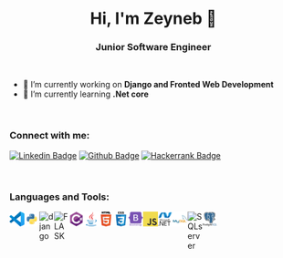 
<h1 align="center">Hi, I'm Zeyneb 👋</h1>
<h3 align="center">Junior Software Engineer</h3>

<br />

- 🔭 I’m currently working on **Django and Fronted Web Development**
- 🌱 I’m currently learning **.Net core**  

<br />

<h3 align="left">Connect with me:</h3>

[![Linkedin Badge](https://img.shields.io/badge/LinkedIn-0077B5?style=for-the-badge&logo=linkedin&logoColor=white)](https://www.linkedin.com/in/zeyneb-esra-%C3%B6zt%C3%BCrk-aab75b1a2/)   [![Github Badge](https://img.shields.io/badge/GitHub-100000?style=for-the-badge&logo=github&logoColor=white)](https://github.com/zeynebesra/)   [![Hackerrank Badge](https://img.shields.io/badge/-Hackerrank-2EC866?style=for-the-badge&logo=HackerRank&logoColor=white)](https://www.hackerrank.com/zeynebesraozturk) 

<br />

<h3 align="left">Languages and Tools:</h3>

<img align="left" alt="Visual Studio Code" width="26px" src="https://raw.githubusercontent.com/github/explore/80688e429a7d4ef2fca1e82350fe8e3517d3494d/topics/visual-studio-code/visual-studio-code.png" />

<img align="left" alt="Python" width="26px" src="https://raw.githubusercontent.com/github/explore/cebd63002168a05a6a642f309227eefeccd92950/topics/python/python.png" />

<img align="left" alt="django" width="26px" src="https://avatars.githubusercontent.com/u/27804?s=200&v=4" />

<img align="left" alt="FLASK" width="26px" src="https://banner2.cleanpng.com/20180508/qyw/kisspng-flask-python-web-framework-web-application-tutoria-5af1dbb70b6430.1030595115257998630467.jpg" />

<img align="left" alt="csharp" width="26px" src="https://raw.githubusercontent.com/devicons/devicon/master/icons/csharp/csharp-original.svg"  />

 <img align="left" src="https://raw.githubusercontent.com/devicons/devicon/master/icons/java/java-original.svg" alt="java" width="26px" />

<img align="left" alt="HTML5" width="26px" src="https://raw.githubusercontent.com/github/explore/80688e429a7d4ef2fca1e82350fe8e3517d3494d/topics/html/html.png" />

<img align="left" alt="CSS3" width="26px" src="https://raw.githubusercontent.com/github/explore/80688e429a7d4ef2fca1e82350fe8e3517d3494d/topics/css/css.png" />

<img align="left" alt="bootstrap" width="26px" src="https://raw.githubusercontent.com/devicons/devicon/master/icons/bootstrap/bootstrap-plain-wordmark.svg" />

<img align="left" alt="JavaScript" width="26px" src="https://raw.githubusercontent.com/github/explore/80688e429a7d4ef2fca1e82350fe8e3517d3494d/topics/javascript/javascript.png" />

<img align="left" alt="dotnet" width="26px" src="https://raw.githubusercontent.com/devicons/devicon/master/icons/dot-net/dot-net-original-wordmark.svg" />

<img align="left"  width="26px" src="https://raw.githubusercontent.com/devicons/devicon/master/icons/mysql/mysql-original-wordmark.svg" alt="mysql"  />


<img align="left" alt="SQLserver" width="26px" src="https://www.svgrepo.com/show/303229/microsoft-sql-server-logo.svg"  />

<img align="left"  width="26px" src="https://raw.githubusercontent.com/devicons/devicon/master/icons/postgresql/postgresql-original-wordmark.svg" alt="postgresql"  />







<!-- Languages and Tools link -->





